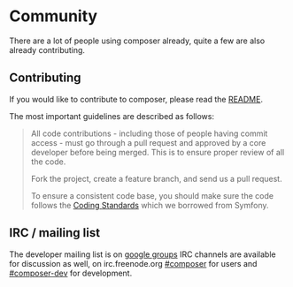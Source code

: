 # Community

There are a lot of people using composer already, quite a few are also already
contributing.

## Contributing

If you would like to contribute to composer, please read the
[README](https://github.com/composer/composer).

The most important guidelines are described as follows:

> All code contributions - including those of people having commit access - must
> go through a pull request and approved by a core developer before being
> merged. This is to ensure proper review of all the code.
>
> Fork the project, create a feature branch, and send us a pull request.
>
> To ensure a consistent code base, you should make sure the code follows
> the [Coding Standards](http://symfony.com/doc/2.0/contributing/code/standards.html)
> which we borrowed from Symfony.

## IRC / mailing list

The developer mailing list is on [google groups](http://groups.google.com/group/composer-dev/)
IRC channels are available for discussion as well, on
irc.freenode.org [#composer](irc://irc.freenode.org/composer) for users and
[#composer-dev](irc://irc.freenode.org/composer-dev) for development.
